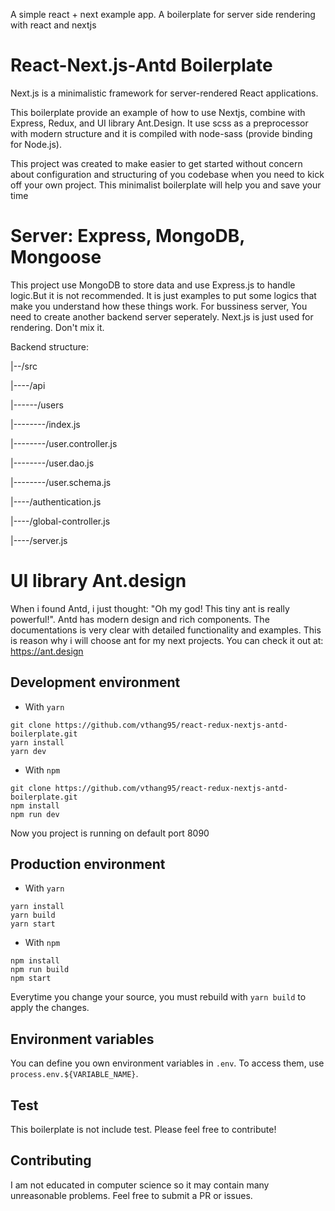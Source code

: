 A simple react + next example app. A boilerplate for server side rendering with react and nextjs

# React-Next.js-Antd Boilerplate

Next.js is a minimalistic framework for server-rendered React applications.

This boilerplate provide an example of how to use Nextjs, combine with Express, Redux, and UI library Ant.Design.
It use scss as a preprocessor with modern structure and it is compiled with node-sass (provide binding for Node.js).

This project was created to make easier to get started without concern about configuration and structuring of you codebase
when you need to kick off your own project. This minimalist boilerplate will help you and save your time

# Server: Express, MongoDB, Mongoose

This project use MongoDB to store data and use Express.js to handle logic.But it is not recommended. It is just examples to put some logics
that make you understand how these things work. For bussiness server, You need to create another backend server seperately. Next.js is just used for rendering. Don't mix it.

Backend structure:

|--/src

|----/api

|------/users

|--------/index.js

|--------/user.controller.js

|--------/user.dao.js

|--------/user.schema.js

|----/authentication.js

|----/global-controller.js

|----/server.js

# UI library Ant.design

When i found Antd, i just thought: "Oh my god! This tiny ant is really powerful!". Antd has modern design and rich components. The documentations is very clear with detailed functionality and examples. This is reason why i will choose ant for my next projects.
You can check it out at: https://ant.design

## Development environment

- With `yarn`

```
git clone https://github.com/vthang95/react-redux-nextjs-antd-boilerplate.git
yarn install
yarn dev
```

- With `npm`

```
git clone https://github.com/vthang95/react-redux-nextjs-antd-boilerplate.git
npm install
npm run dev
```

Now you project is running on default port 8090

## Production environment

- With `yarn`

```
yarn install
yarn build
yarn start
```

- With `npm`

```
npm install
npm run build
npm start
```

Everytime you change your source, you must rebuild with `yarn build` to apply the changes.

## Environment variables

You can define you own environment variables in `.env`. To access them, use `process.env.${VARIABLE_NAME}`.

## Test

This boilerplate is not include test. Please feel free to contribute!

## Contributing

I am not educated in computer science so it may contain many unreasonable problems. Feel free to submit a PR or issues.
